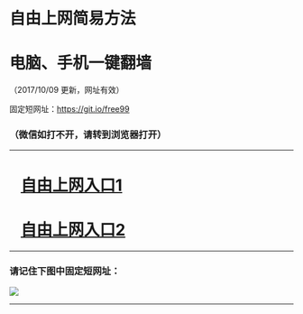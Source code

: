 ﻿# 自由上网简易方法

# 电脑、手机一键翻墙

（2017/10/09 更新，网址有效）

固定短网址：https://git.io/free99

### （微信如打不开，请转到浏览器打开）


***





# &nbsp;&nbsp; <a href="http://ft2592028919.fwq-tz-1001.info/fwqtz01.html?t=100900127192 " target="_blank">自由上网入口1</a>
# &nbsp;&nbsp; <a href="http://ft1246725812.fwq-tz-1002.info/fwqtz02.html?t=10090019472 " target="_blank">自由上网入口2</a>
***

### 请记住下图中固定短网址：

<img src="https://s3-us-west-2.amazonaws.com/fwq-1001/yjfq-20170905okok.png" /> 


***

